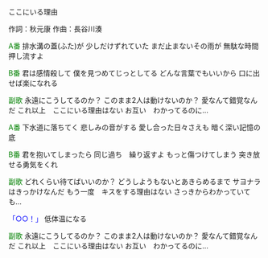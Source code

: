 ここにいる理由

作詞：秋元康
作曲：長谷川湊

<font color=green>A番</font>
排水溝の蓋(ふた)が
少しだけずれていた
まだ止まないその雨が
無駄な時間　押し流すよ

<font color=green>B番</font>
君は感情殺して
僕を見つめてじっとしてる
どんな言葉でもいいから
口に出せば楽になれる

<font color=green>副歌</font>
永遠にこうしてるのか？
このまま2人は動けないのか？
愛なんて錯覚なんだ
これ以上　ここにいる理由はない
お互い　わかってるのに…

<font color=green>A番</font>
下水道に落ちてく
悲しみの音がする
愛し合った日々さえも
暗く深い記憶の底

<font color=green>B番</font>
君を抱いてしまったら
同じ過ち　繰り返すよ
もっと傷つけてしまう
突き放せる勇気をくれ

<font color=green>副歌</font>
どれくらい待てばいいのか？
どうしようもないとあきらめるまで
サヨナラはきっかけなんだ
もう一度　キスをする理由はない
さっきからわかっていても…

<font color=blue>「○○！」</font> 
低体温になる

<font color=green>副歌</font>
永遠にこうしてるのか？
このまま2人は動けないのか？
愛なんて錯覚なんだ
これ以上　ここにいる理由はない
お互い　わかってるのに…
